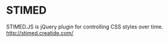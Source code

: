 # STIMED
STIMED.JS is jQuery plugin for controlling CSS styles over time. http://stimed.creatide.com/
